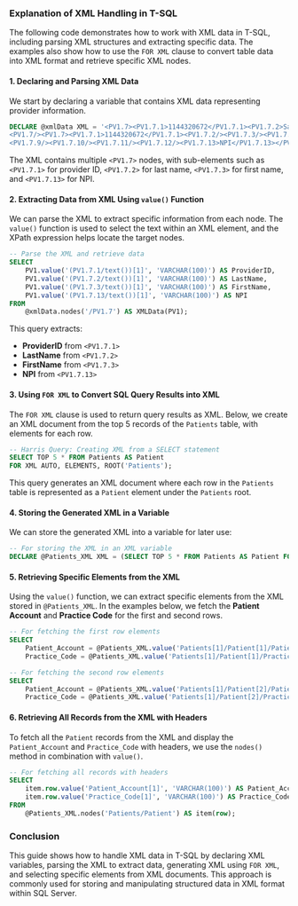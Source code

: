 ### Explanation of XML Handling in T-SQL

The following code demonstrates how to work with XML data in T-SQL, including parsing XML structures and extracting specific data. The examples also show how to use the `FOR XML` clause to convert table data into XML format and retrieve specific XML nodes.

#### 1. Declaring and Parsing XML Data

We start by declaring a variable that contains XML data representing provider information.

```sql
DECLARE @xmlData XML = '<PV1.7><PV1.7.1>1144320672</PV1.7.1><PV1.7.2>Saghafi</PV1.7.2><PV1.7.3>Dara</PV1.7.3></PV1.7>
<PV1.7/><PV1.7><PV1.7.1>1144320672</PV1.7.1><PV1.7.2/><PV1.7.3/><PV1.7.4/><PV1.7.5/><PV1.7.6/><PV1.7.7/><PV1.7.8/>
<PV1.7.9/><PV1.7.10/><PV1.7.11/><PV1.7.12/><PV1.7.13>NPI</PV1.7.13></PV1.7>';
```

The XML contains multiple `<PV1.7>` nodes, with sub-elements such as `<PV1.7.1>` for provider ID, `<PV1.7.2>` for last name, `<PV1.7.3>` for first name, and `<PV1.7.13>` for NPI.

#### 2. Extracting Data from XML Using `value()` Function

We can parse the XML to extract specific information from each node. The `value()` function is used to select the text within an XML element, and the XPath expression helps locate the target nodes.

```sql
-- Parse the XML and retrieve data
SELECT
    PV1.value('(PV1.7.1/text())[1]', 'VARCHAR(100)') AS ProviderID,
    PV1.value('(PV1.7.2/text())[1]', 'VARCHAR(100)') AS LastName,
    PV1.value('(PV1.7.3/text())[1]', 'VARCHAR(100)') AS FirstName,
    PV1.value('(PV1.7.13/text())[1]', 'VARCHAR(100)') AS NPI
FROM
    @xmlData.nodes('/PV1.7') AS XMLData(PV1);
```

This query extracts:
- **ProviderID** from `<PV1.7.1>`
- **LastName** from `<PV1.7.2>`
- **FirstName** from `<PV1.7.3>`
- **NPI** from `<PV1.7.13>`

#### 3. Using `FOR XML` to Convert SQL Query Results into XML

The `FOR XML` clause is used to return query results as XML. Below, we create an XML document from the top 5 records of the `Patients` table, with elements for each row.

```sql
-- Harris Query: Creating XML from a SELECT statement
SELECT TOP 5 * FROM Patients AS Patient
FOR XML AUTO, ELEMENTS, ROOT('Patients');
```

This query generates an XML document where each row in the `Patients` table is represented as a `Patient` element under the `Patients` root.

#### 4. Storing the Generated XML in a Variable

We can store the generated XML into a variable for later use:

```sql
-- For storing the XML in an XML variable
DECLARE @Patients_XML XML = (SELECT TOP 5 * FROM Patients AS Patient FOR XML AUTO, ELEMENTS, ROOT('Patients'));
```

#### 5. Retrieving Specific Elements from the XML

Using the `value()` function, we can extract specific elements from the XML stored in `@Patients_XML`. In the examples below, we fetch the **Patient Account** and **Practice Code** for the first and second rows.

```sql
-- For fetching the first row elements
SELECT 
    Patient_Account = @Patients_XML.value('Patients[1]/Patient[1]/Patient_Account[1]', 'VARCHAR(50)'),
    Practice_Code = @Patients_XML.value('Patients[1]/Patient[1]/Practice_Code[1]', 'VARCHAR(50)');

-- For fetching the second row elements
SELECT 
    Patient_Account = @Patients_XML.value('Patients[1]/Patient[2]/Patient_Account[1]', 'VARCHAR(50)'),
    Practice_Code = @Patients_XML.value('Patients[1]/Patient[2]/Practice_Code[1]', 'VARCHAR(50)');
```

#### 6. Retrieving All Records from the XML with Headers

To fetch all the `Patient` records from the XML and display the `Patient_Account` and `Practice_Code` with headers, we use the `nodes()` method in combination with `value()`.

```sql
-- For fetching all records with headers
SELECT 
    item.row.value('Patient_Account[1]', 'VARCHAR(100)') AS Patient_Account,
    item.row.value('Practice_Code[1]', 'VARCHAR(100)') AS Practice_Code
FROM 
    @Patients_XML.nodes('Patients/Patient') AS item(row);
```

### Conclusion

This guide shows how to handle XML data in T-SQL by declaring XML variables, parsing the XML to extract data, generating XML using `FOR XML`, and selecting specific elements from XML documents. This approach is commonly used for storing and manipulating structured data in XML format within SQL Server.
